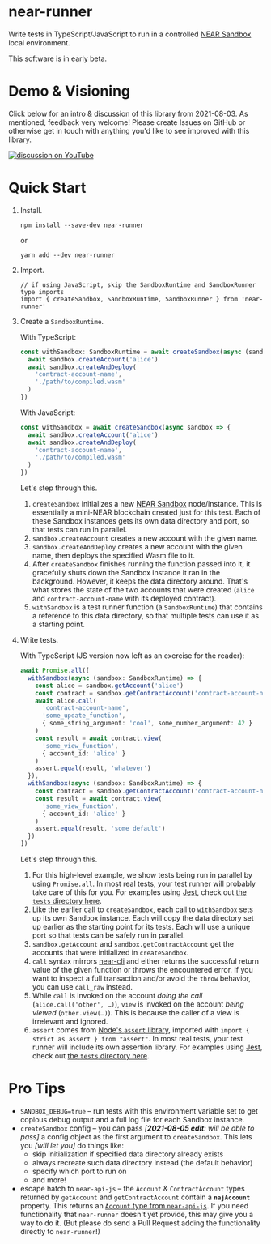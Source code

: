 near-runner
===========

Write tests in TypeScript/JavaScript to run in a controlled [NEAR Sandbox](https://github.com/near/sandbox) local environment.

This software is in early beta.


Demo & Visioning
================

Click below for an intro & discussion of this library from 2021-08-03. As mentioned, feedback very welcome! Please create Issues on GitHub or otherwise get in touch with anything you'd like to see improved with this library.

[![discussion on YouTube](http://img.youtube.com/vi/7QWhURvNODI/0.jpg)](https://youtu.be/7QWhURvNODI)


Quick Start
===========

1. Install.

       npm install --save-dev near-runner

   or

       yarn add --dev near-runner

2. Import.

       // if using JavaScript, skip the SandboxRuntime and SandboxRunner type imports
       import { createSandbox, SandboxRuntime, SandboxRunner } from 'near-runner'

3. Create a `SandboxRuntime`.


   With TypeScript:

   ```ts
   const withSandbox: SandboxRuntime = await createSandbox(async (sandbox: SandboxRunner) => {
     await sandbox.createAccount('alice')
     await sandbox.createAndDeploy(
       'contract-account-name',
       './path/to/compiled.wasm'
     )
   })
   ```

   With JavaScript:

   ```js
   const withSandbox = await createSandbox(async sandbox => {
     await sandbox.createAccount('alice')
     await sandbox.createAndDeploy(
       'contract-account-name',
       './path/to/compiled.wasm'
     )
   })
   ```

   Let's step through this.

   1. `createSandbox` initializes a new [NEAR Sandbox](https://docs.near.org/docs/develop/contracts/sandbox) node/instance. This is essentially a mini-NEAR blockchain created just for this test. Each of these Sandbox instances gets its own data directory and port, so that tests can run in parallel.
   2. `sandbox.createAccount` creates a new account with the given name.
   3. `sandbox.createAndDeploy` creates a new account with the given name, then deploys the specified Wasm file to it.
   4. After `createSandbox` finishes running the function passed into it, it gracefully shuts down the Sandbox instance it ran in the background. However, it keeps the data directory around. That's what stores the state of the two accounts that were created (`alice` and `contract-account-name` with its deployed contract).
   5. `withSandbox` is a test runner function (a `SandboxRuntime`) that contains a reference to this data directory, so that multiple tests can use it as a starting point.

4. Write tests.

   With TypeScript (JS version now left as an exercise for the reader):

   ```ts
   await Promise.all([
     withSandbox(async (sandbox: SandboxRuntime) => {
       const alice = sandbox.getAccount('alice')
       const contract = sandbox.getContractAccount('contract-account-name')
       await alice.call(
         'contract-account-name',
         'some_update_function',
         { some_string_argument: 'cool', some_number_argument: 42 }
       )
       const result = await contract.view(
         'some_view_function',
         { account_id: 'alice' }
       )
       assert.equal(result, 'whatever')
     }),
     withSandbox(async (sandbox: SandboxRuntime) => {
       const contract = sandbox.getContractAccount('contract-account-name')
       const result = await contract.view(
         'some_view_function',
         { account_id: 'alice' }
       )
       assert.equal(result, 'some default')
     })
   ])
   ```

   Let's step through this.

   1. For this high-level example, we show tests being run in parallel by using `Promise.all`. In most real tests, your test runner will probably take care of this for you. For examples using [Jest](https://jestjs.io/), check out [the `tests` directory here](./tests).
   2. Like the earlier call to `createSandbox`, each call to `withSandbox` sets up its own Sandbox instance. Each will copy the data directory set up earlier as the starting point for its tests. Each will use a unique port so that tests can be safely run in parallel.
   3. `sandbox.getAccount` and `sandbox.getContractAccount` get the accounts that were initialized in `createSandbox`.
   4. `call` syntax mirrors [near-cli](https://github.com/near/near-cli) and either returns the successful return value of the given function or throws the encountered error. If you want to inspect a full transaction and/or avoid the `throw` behavior, you can use `call_raw` instead.
   5. While `call` is invoked on the account _doing the call_ (`alice.call('other', …)`), `view` is invoked on the account _being viewed_ (`other.view(…)`). This is because the caller of a view is irrelevant and ignored.
   6. `assert` comes from [Node's `assert` library](https://nodejs.org/api/assert.html), imported with `import { strict as assert } from "assert"`. In most real tests, your test runner will include its own assertion library. For examples using [Jest](https://jestjs.io/), check out [the `tests` directory here](./tests).


Pro Tips
========

* `SANDBOX_DEBUG=true` – run tests with this environment variable set to get copious debug output and a full log file for each Sandbox instance.
* `createSandbox` config – you can pass _[**2021-08-05 edit**: will be able to pass]_ a config object as the first argument to `createSandbox`. This lets you _[will let you]_ do things like:
  * skip initialization if specified data directory already exists
  * always recreate such data directory instead (the default behavior)
  * specify which port to run on
  * and more!
* escape hatch to `near-api-js` – the `Account` & `ContractAccount` types returned by `getAccount` and `getContractAccount` contain a **`najAccount`** property. This returns an [`Account` type from `near-api-js`](https://near.github.io/near-api-js/classes/account.account-1.html). If you need functionality that `near-runner` doesn't yet provide, this may give you a way to do it. (But please do send a Pull Request adding the functionality directly to `near-runner`!)
